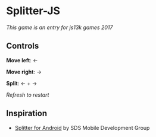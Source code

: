 # Splitter-JS

*This game is an entry for js13k games 2017*

## Controls
**Move left**: <-

**Move right**: ->

**Split**: <- + ->

*Refresh to restart*

## Inspiration

* [Splitter for Android](https://play.google.com/store/apps/details?id=com.mdg.splitter) by SDS Mobile Development Group 
